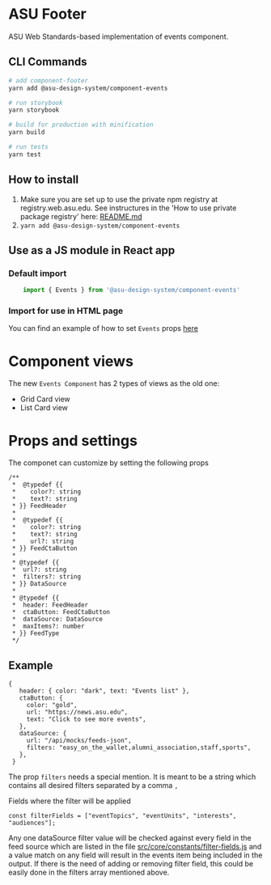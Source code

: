 # ASU Footer
ASU Web Standards-based implementation of events component.

## CLI Commands

``` bash
# add component-footer
yarn add @asu-design-system/component-events

# run storybook
yarn storybook

# build for production with minification
yarn build

# run tests
yarn test

```

## How to install

1. Make sure you are set up to use the private npm registry at registry.web.asu.edu. See instructures in the 'How to use private package registry' here: [README.md](../../README.md)
2. ```yarn add @asu-design-system/component-events```

## Use as a JS module in React app

### Default import
```JAVASCRIPT
    import { Events } from '@asu-design-system/component-events'
```

### Import for use in HTML page
You can find an example of how to set `Events` props [here](/packages/component-events/examples/cardsGridEvents.html)

# Component views
 The new `Events Component` has 2 types of views as the old one:

 - Grid Card view
 - List Card view
 # Props and settings

 The componet can customize by setting the following props

 ```JS
 /**
  *  @typedef {{
  *    color?: string
  *    text?: string
  * }} FeedHeader
  *
  *  @typedef {{
  *    color?: string
  *    text?: string
  *    url?: string
  * }} FeedCtaButton
  *
  * @typedef {{
  *  url?: string
  *  filters?: string
  * }} DataSource
  *
  * @typedef {{
  *  header: FeedHeader
  *  ctaButton: FeedCtaButton
  *  dataSource: DataSource
  *  maxItems?: number
  * }} FeedType
  */
 ```

 ## Example

 ```JS
 {
    header: { color: "dark", text: "Events list" },
    ctaButton: {
      color: "gold",
      url: "https://news.asu.edu",
      text: "Click to see more events",
    },
    dataSource: {
      url: "/api/mocks/feeds-json",
      filters: "easy_on_the_wallet,alumni_association,staff,sports",
    },
  }
 ```
The prop `filters` needs a special mention.
It is meant to be a string which contains all desired filters separated by a comma `,`

Fields where the filter will be applied

```JS
const filterFields = ["eventTopics", "eventUnits", "interests", "audiences"];
```

Any one dataSource filter value will be checked against every field in the feed source
which are listed in the file [src/core/constants/filter-fields.js](/packages/component-events/src/core/constants/filter-fields.js) and a value match on any field will result in the events item being included in the output.
If there is the need of adding or removing filter field, this could be easily done in the filters array mentioned above.
